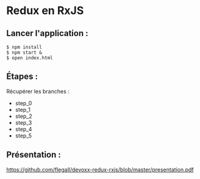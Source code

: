 # Redux en RxJS

## Lancer l'application :

    $ npm install
    $ npm start &
    $ open index.html

## Étapes :

Récupérer les branches :
- step_0
- step_1
- step_2
- step_3
- step_4
- step_5

## Présentation :

https://github.com/flegall/devoxx-redux-rxjs/blob/master/presentation.pdf
